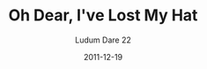 ---
layout: single.html
title: "Oh Dear, I've Lost My Hat"
subtitle: Ludum Dare 22
date: 2011-12-19
collection: articles
slug: "oh-dear"
draft: true
---